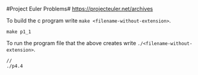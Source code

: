 #Project Euler Problems#
https://projecteuler.net/archives

To build the c program write `make <filename-without-extension>`.

    make p1_1
    
To run the program file that the above creates write `./<filename-without-extension>`.

    // 
    ./p4.4
